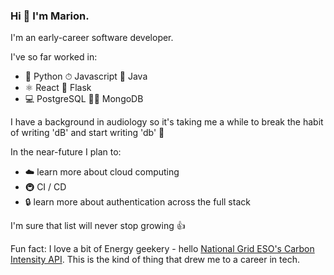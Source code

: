 ### Hi 👋  I'm Marion.

I'm an early-career software developer.  


I've so far worked in:
* 🐍 Python       ⏱ Javascript        🧱 Java     
* ⚛️ React        🍟 Flask        
* 💻 PostgreSQL       💃🕺 MongoDB 


I have a background in audiology so it's taking me a while to break the habit of writing 'dB' and start writing 'db' 🎵 


In the near-future I plan to:
* ☁️ learn more about cloud computing
* 🚇 CI / CD
* 🔒 learn more about authentication across the full stack


I'm sure that list will never stop growing 👍


Fun fact: I love a bit of Energy geekery - hello [National Grid ESO's Carbon Intensity API](https://carbonintensity.org.uk/). This is the kind of thing that drew me to a career in tech.


